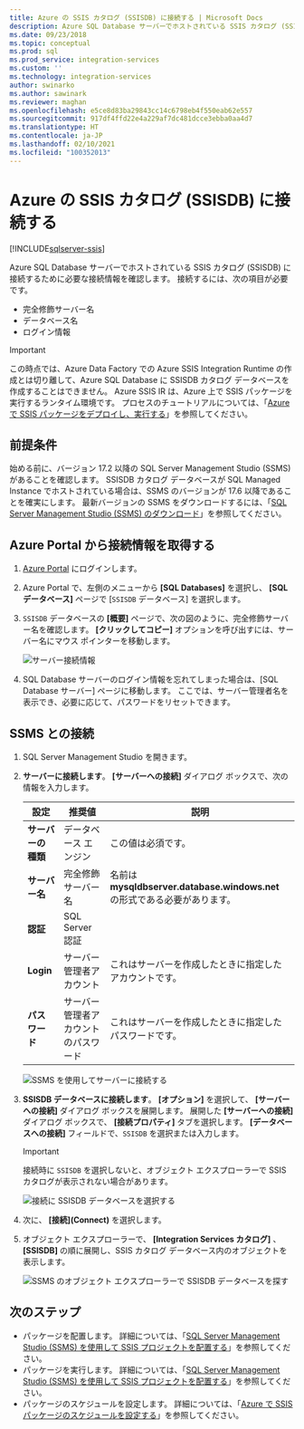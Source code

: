 ```yaml
---
title: Azure の SSIS カタログ (SSISDB) に接続する | Microsoft Docs
description: Azure SQL Database サーバーでホストされている SSIS カタログ (SSISDB) に接続するために必要な接続情報を確認します。
ms.date: 09/23/2018
ms.topic: conceptual
ms.prod: sql
ms.prod_service: integration-services
ms.custom: ''
ms.technology: integration-services
author: swinarko
ms.author: sawinark
ms.reviewer: maghan
ms.openlocfilehash: e5ce8d83ba29843cc14c6798eb4f550eab62e557
ms.sourcegitcommit: 917df4ffd22e4a229af7dc481dcce3ebba0aa4d7
ms.translationtype: HT
ms.contentlocale: ja-JP
ms.lasthandoff: 02/10/2021
ms.locfileid: "100352013"
---
```

# <a name="connect-to-the-ssis-catalog-ssisdb-in-azure"></a>Azure の SSIS カタログ (SSISDB) に接続する

[!INCLUDE[sqlserver-ssis](../../includes/applies-to-version/sqlserver-ssis.md)]



Azure SQL Database サーバーでホストされている SSIS カタログ (SSISDB) に接続するために必要な接続情報を確認します。 接続するには、次の項目が必要です。
- 完全修飾サーバー名
- データベース名
- ログイン情報 

> [!IMPORTANT]
> この時点では、Azure Data Factory での Azure SSIS Integration Runtime の作成とは切り離して、Azure SQL Database に SSISDB カタログ データベースを作成することはできません。 Azure SSIS IR は、Azure 上で SSIS パッケージを実行するランタイム環境です。 プロセスのチュートリアルについては、「[Azure で SSIS パッケージをデプロイし、実行する](/azure/data-factory/tutorial-create-azure-ssis-runtime-portal)」を参照してください。 

## <a name="prerequisites"></a>前提条件
始める前に、バージョン 17.2 以降の SQL Server Management Studio (SSMS) があることを確認します。 SSISDB カタログ データベースが SQL Managed Instance でホストされている場合は、SSMS のバージョンが 17.6 以降であることを確実にします。 最新バージョンの SSMS をダウンロードするには、「[SQL Server Management Studio (SSMS) のダウンロード](../../ssms/download-sql-server-management-studio-ssms.md)」を参照してください。

## <a name="get-the-connection-info-from-the-azure-portal"></a>Azure Portal から接続情報を取得する
1. [Azure Portal](https://portal.azure.com/) にログインします。
2. Azure Portal で、左側のメニューから **[SQL Databases]** を選択し、 **[SQL データベース]** ページで [`SSISDB` データベース] を選択します。 
3. `SSISDB` データベースの **[概要]** ページで、次の図のように、完全修飾サーバー名を確認します。 **[クリックしてコピー]** オプションを呼び出すには、サーバー名にマウス ポインターを移動します。

    ![サーバー接続情報](media/ssis-azure-connect-to-catalog-database/server-name.png) 

4. SQL Database サーバーのログイン情報を忘れてしまった場合は、[SQL Database サーバー] ページに移動します。 ここでは、サーバー管理者名を表示でき、必要に応じて、パスワードをリセットできます。

## <a name="connect-with-ssms"></a>SSMS との接続
1. SQL Server Management Studio を開きます。

2. **サーバーに接続します**。 **[サーバーへの接続]** ダイアログ ボックスで、次の情報を入力します。

   | 設定       | 推奨値 | 説明 | 
   | ------------ | ------------------ | ------------------------------------------------- | 
   | **サーバーの種類** | データベース エンジン | この値は必須です。 |
   | **サーバー名** | 完全修飾サーバー名 | 名前は **mysqldbserver.database.windows.net** の形式である必要があります。 |
   | **認証** | SQL Server 認証 | |
   | **Login** | サーバー管理者アカウント | これはサーバーを作成したときに指定したアカウントです。 |
   | **パスワード** | サーバー管理者アカウントのパスワード | これはサーバーを作成したときに指定したパスワードです。 |

    ![SSMS を使用してサーバーに接続する](media/ssis-azure-connect-to-catalog-database/ssisdb-connect-1.png)

3. **SSISDB データベースに接続します**。 **[オプション]** を選択して、 **[サーバーへの接続]** ダイアログ ボックスを展開します。 展開した **[サーバーへの接続]** ダイアログ ボックスで、 **[接続プロパティ]** タブを選択します。 **[データベースへの接続]** フィールドで、`SSISDB` を選択または入力します。

    > [!IMPORTANT]
    > 接続時に `SSISDB` を選択しないと、オブジェクト エクスプローラーで SSIS カタログが表示されない場合があります。

    ![接続に SSISDB データベースを選択する](media/ssis-azure-connect-to-catalog-database/ssisdb-connect-2.png)

4. 次に、 **[接続]\(Connect\)** を選択します。

5. オブジェクト エクスプローラーで、 **[Integration Services カタログ]** 、 **[SSISDB]** の順に展開し、SSIS カタログ データベース内のオブジェクトを表示します。

    ![SSMS のオブジェクト エクスプローラーで SSISDB データベースを探す](media/ssis-azure-connect-to-catalog-database/ssisdb-connect-3.png)

## <a name="next-steps"></a>次のステップ
- パッケージを配置します。 詳細については、「[SQL Server Management Studio (SSMS) を使用して SSIS プロジェクトを配置する](../ssis-quickstart-deploy-ssms.md)」を参照してください。
- パッケージを実行します。 詳細については、「[SQL Server Management Studio (SSMS) を使用して SSIS プロジェクトを配置する](../ssis-quickstart-run-ssms.md)」を参照してください。
- パッケージのスケジュールを設定します。 詳細については、「[Azure で SSIS パッケージのスケジュールを設定する](ssis-azure-schedule-packages.md)」を参照してください。